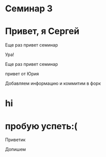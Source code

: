 # Семинар 3

Привет, я Сергей
=======
Еще раз привет семинар

Ура!

Еще раз привет семинар

привет от Юрия

Добавляем информацию и коммитим в форк

# hi
# пробую успеть:(

Приветик


Допишем
